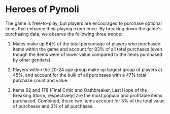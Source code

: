 # Heroes of Pymoli 

The game is free-to-play, but players are encouraged to purchase optional items that enhance their playing experience. By breaking down the game's purchasing data, we observe the following three trends: 

1) Males make up 84% of the total percentage of players who purchased items within the game and account for 83% of all total purchases (even though the items were of lower value compared to the items purchased by other genders).

2) Players within the 20-24 age group make up largest group of players at 45%, and account for the bulk of all purchases with a 47% total purchase count and value.

3) Items 92	and 178 (Final Critic and Oathbreaker, Last Hope of the Breaking Storm, respectively) are the most popular and profitable items purchased. Combined, these two items account for 5% of the total value of purchases and 3% of all purchases.


